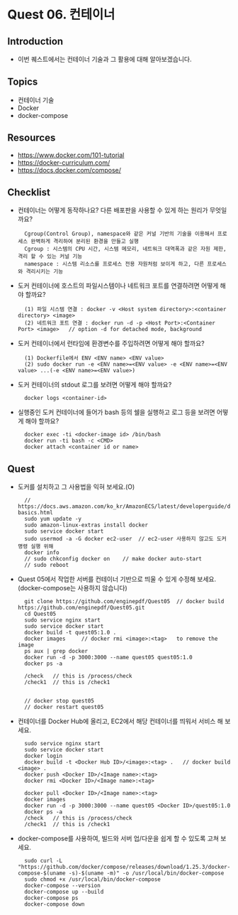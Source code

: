 # Quest 06. 컨테이너

## Introduction
* 이번 퀘스트에서는 컨테이너 기술과 그 활용에 대해 알아보겠습니다.

## Topics
* 컨테이너 기술
* Docker
* docker-compose

## Resources
* https://www.docker.com/101-tutorial
* https://docker-curriculum.com/
* https://docs.docker.com/compose/

## Checklist
* 컨테이너는 어떻게 동작하나요? 다른 배포판을 사용할 수 있게 하는 원리가 무엇일까요?

        Cgroup(Control Group), namespace와 같은 커널 기반의 기술을 이용해서 프로세스 완벽하게 격리하여 분리된 환경을 만들고 실행
        Cgroup : 시스템의 CPU 시간, 시스템 메모리, 네트워크 대역폭과 같은 자원 제한, 격리 할 수 있는 커널 기능
        namespace : 시스템 리소스를 프로세스 전용 자원처럼 보이게 하고, 다른 프로세스와 격리시키는 기능

* 도커 컨테이너에 호스트의 파일시스템이나 네트워크 포트를 연결하려면 어떻게 해야 할까요?

        (1) 파일 시스템 연결 : docker -v <Host system directory>:<container directory> <image>
        (2) 네트워크 포트 연결 : docker run -d -p <Host Port>:<Container Port> <image>   // option -d for detached mode, background

* 도커 컨테이너에서 런타임에 환경변수를 주입하려면 어떻게 해야 할까요?

        (1) Dockerfile에서 ENV <ENV name> <ENV value>
        (2) sudo docker run -e <ENV name>=<ENV value> -e <ENV name>=<ENV value> ...(-e <ENV name>=<ENV value>)

* 도커 컨테이너의 stdout 로그를 보려면 어떻게 해야 할까요?
    
        docker logs <container-id>

* 실행중인 도커 컨테이너에 들어가 bash 등의 쉘을 실행하고 로그 등을 보려면 어떻게 해야 할까요?

        docker exec -ti <docker-image id> /bin/bash
        docker run -ti bash -c <CMD>
        docker attach <container id or name>

## Quest
* 도커를 설치하고 그 사용법을 익혀 보세요.(O)

        // https://docs.aws.amazon.com/ko_kr/AmazonECS/latest/developerguide/docker-basics.html
        sudo yum update -y
        sudo amazon-linux-extras install docker
        sudo service docker start
        sudo usermod -a -G docker ec2-user  // ec2-user 사용하지 않고도 도커 명령 실행 위해
        docker info
        // sudo chkconfig docker on    // make docker auto-start
        // sudo reboot

* Quest 05에서 작업한 서버를 컨테이너 기반으로 띄울 수 있게 수정해 보세요. (docker-compose는 사용하지 않습니다)

        git clone https://github.com/enginepdf/Quest05  // docker build https://github.com/enginepdf/Quest05.git
        cd Quest05
        sudo service nginx start
        sudo service docker start
        docker build -t quest05:1.0 .
        docker images     // docker rmi <image>:<tag>   to remove the image
        ps aux | grep docker
        docker run -d -p 3000:3000 --name quest05 quest05:1.0
        docker ps -a

        /check   // this is /process/check
        /check1  // this is /check1


        // docker stop quest05
        // docker restart quest05


* 컨테이너를 Docker Hub에 올리고, EC2에서 해당 컨테이너를 띄워서 서비스 해 보세요.

        sudo service nginx start
        sudo service docker start
        docker login
        docker build -t <Docker Hub ID>/<image>:<tag> .   // docker build <image> . 
        docker push <Docker ID>/<Image name>:<tag>
        docker rmi <Docker ID>/<Image name>:<tag>
        
        docker pull <Docker ID>/<Image name>:<tag>
        docker images
        docker run -d -p 3000:3000 --name quest05 <Docker ID>/quest05:1.0
        docker ps -a
        /check   // this is /process/check
        /check1  // this is /check1


* docker-compose를 사용하여, 빌드와 서버 업/다운을 쉽게 할 수 있도록 고쳐 보세요.

        sudo curl -L "https://github.com/docker/compose/releases/download/1.25.3/docker-compose-$(uname -s)-$(uname -m)" -o /usr/local/bin/docker-compose
        sudo chmod +x /usr/local/bin/docker-compose
        docker-compose --version
        docker-compose up --build  
        docker-compose ps
        docker-compose down
